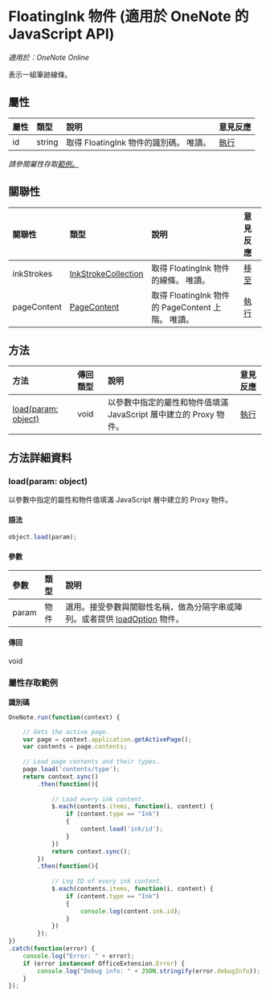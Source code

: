 ﻿# FloatingInk 物件 (適用於 OneNote 的 JavaScript API)

_適用於：OneNote Online_  


表示一組筆跡線條。

## 屬性

| 屬性	     | 類型	   |說明|意見反應|
|:---------------|:--------|:----------|:-------|
|id|string|取得 FloatingInk 物件的識別碼。 唯讀。|[執行](https://github.com/OfficeDev/office-js-docs/issues/new?title=OneNote-floatingInk-id)|

_請參閱屬性存取[範例。](#範例)_

## 關聯性
| 關聯性 | 類型	   |說明| 意見反應|
|:---------------|:--------|:----------|:-------|
|inkStrokes|[InkStrokeCollection](inkstrokecollection.md)|取得 FloatingInk 物件的線條。 唯讀。|[移至](https://github.com/OfficeDev/office-js-docs/issues/new?title=OneNote-floatingInk-inkStrokes)|
|pageContent|[PageContent](pagecontent.md)|取得 FloatingInk 物件的 PageContent 上階。 唯讀。|[執行](https://github.com/OfficeDev/office-js-docs/issues/new?title=OneNote-floatingInk-pageContent)|

## 方法

| 方法           | 傳回類型    |說明| 意見反應|
|:---------------|:--------|:----------|:-------|
|[load(param: object)](#loadparam-object)|void|以參數中指定的屬性和物件值填滿 JavaScript 層中建立的 Proxy 物件。|[執行](https://github.com/OfficeDev/office-js-docs/issues/new?title=OneNote-floatingInk-load)|

## 方法詳細資料


### load(param: object)
以參數中指定的屬性和物件值填滿 JavaScript 層中建立的 Proxy 物件。

#### 語法
```js
object.load(param);
```

#### 參數
| 參數	    | 類型	   |說明|
|:---------------|:--------|:----------|
|param|物件|選用。接受參數與關聯性名稱，做為分隔字串或陣列。或者提供 [loadOption](loadoption.md) 物件。|

#### 傳回
void
### 屬性存取範例

**識別碼**
```js
OneNote.run(function(context) {

    // Gets the active page.
    var page = context.application.getActivePage();
    var contents = page.contents;
    
    // Load page contents and their types.
    page.load('contents/type');
    return context.sync()
        .then(function(){
        
            // Load every ink content.
            $.each(contents.items, function(i, content) {
                if (content.type == "Ink")
                {
                    content.load('ink/id');
                }                           
            })
            return context.sync();
        })
        .then(function(){
        
            // Log ID of every ink content.
            $.each(contents.items, function(i, content) {
                if (content.type == "Ink")
                {
                    console.log(content.ink.id);
                }                           
            })              
        });
})
.catch(function(error) {
    console.log("Error: " + error);
    if (error instanceof OfficeExtension.Error) {
        console.log("Debug info: " + JSON.stringify(error.debugInfo));
    }
}); 
```
